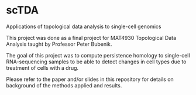 # scTDA
Applications of topological data analysis to single-cell genomics

This project was done as a final project for MAT4930 Topological Data Analysis taught by Professor Peter Bubenik. 

The goal of this project was to compute persistence homology to single-cell RNA-sequencing samples to be able to detect changes in cell types due to treatment of cells with a drug. 

Please refer to the paper and/or slides in this repository for details on background of the methods applied and results.
